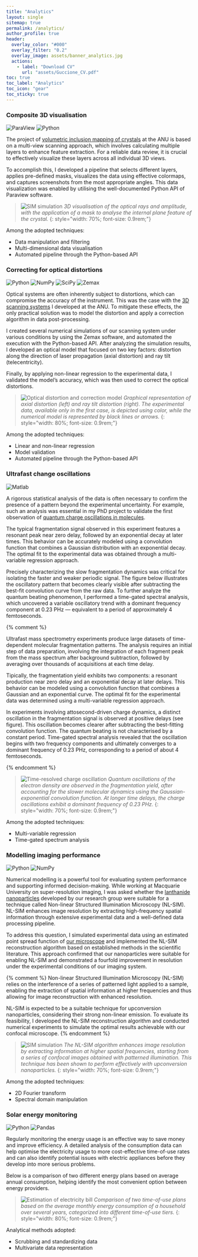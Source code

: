 ```yaml
---
title: "Analytics"
layout: single
sitemap: true
permalink: /analytics/
author_profile: true
header:
  overlay_color: "#000"
  overlay_filter: "0.2"
  overlay_image: assets/banner_analytics.jpg
  actions:
    - label: "Download CV"
      url: "assets/Guccione_CV.pdf"
toc: true
toc_label: "Analytics"
toc_icon: "gear"
toc_sticky: true
---
```



### Composite 3D visualisation

![ParaView](https://img.shields.io/badge/ParaView-blue?style=plastic&amp)
![Python](https://img.shields.io/badge/Python-fff?logo=python&logoColor=3776AB)

The project of [volumetric inclusion mapping of crystals](/instrumentation/#3d-optical-coherent-tomography) at the ANU is based on a multi-view scanning approach, which involves calculating multiple layers to enhance feature extraction. For a reliable data review, it is crucial to effectively visualize these layers across all individual 3D views.

To accomplish this, I developed a pipeline that selects different layers, applies pre-defined masks, visualizes the data using effective colormaps, and captures screenshots from the most appropriate angles. This data visualization was enabled by utilising the well-documented Python API of Paraview software.

>![SIM simulation](/assets/analytics/crystal_crack.png)
>*3D visualisation of the optical rays and amplitude, with the application of a mask to analyse the internal plane feature of the crystal.*
{: style="width: 70%; font-size: 0.9rem;"}

Among the adopted techniques:
- Data manipulation and filtering
- Multi-dimensional data visualisation
- Automated pipeline through the Python-based API


### Correcting for optical distortions

![Python](https://img.shields.io/badge/Python-fff?logo=python&logoColor=3776AB)
![NumPy](https://img.shields.io/badge/NumPy-aaa?logo=numpy&logoColor=013243)
![SciPy](https://img.shields.io/badge/SciPy-aaa?logo=scipy&logoColor=8CAAE6)
![Zemax](https://img.shields.io/badge/Zemax-fff?logo=ansys&logoColor=FFB71B)


Optical systems are often inherently subject to distortions, which can compromise the accuracy of the instrument. This was the case with the [3D scanning systems](/instrumentation/#3d-optical-coherent-tomography) I developed at the ANU. To mitigate these effects, the only practical solution was to model the distortion and apply a correction algorithm in data post-processing.

I created several numerical simulations of our scanning system under various conditions by using the Zemax software, and automated the execution with the Python-based API. After analyzing the simulation results, I developed an optical model that focused on two key factors: distortion along the direction of laser propagation (axial distortion) and ray tilt (telecentricity).

Finally, by applying non-linear regression to the experimental data, I validated the model’s accuracy, which was then used to correct the optical distortions.


>![Optical distortion and correction model](/assets/analytics/axial_distortion.png)
>*Graphical representation of axial distortion (left) and ray tilt distortion (right). The experimental data, available only in the first case, is depicted using color, while the numerical model is represented by black lines or arrows.*
{: style="width: 80%; font-size: 0.9rem;"}

Among the adopted techniques:
- Linear and non-linear regression
- Model validation
- Automated pipeline through the Python-based API


### Ultrafast change oscillations

![Matlab](https://img.shields.io/badge/MATLAB%C2%AE-orange?style=plastic&amp)

A rigorous statistical analysis of the data is often necessary to confirm the presence of a pattern beyond the experimental uncertainty. For example, such an analysis was essential in my PhD project to validate the first observation of [quantum charge oscillations in molecules](/research/#attosecond-charge-migration).

The typical fragmentation signal observed in this experiment features a resonant peak near zero delay, followed by an exponential decay at later times. This behavior can be accurately modeled using a convolution function that combines a Gaussian distribution with an exponential decay. The optimal fit to the experimental data was obtained through a multi-variable regression approach.

Precisely characterizing the slow fragmentation dynamics was critical for isolating the faster and weaker periodic signal. The figure below illustrates the oscillatory pattern that becomes clearly visible after subtracting the best-fit convolution curve from the raw data. To further analyze the quantum beating phenomenon, I performed a time-gated spectral analysis, which uncovered a variable oscillatory trend with a dominant frequency component at 0.23 PHz — equivalent to a period of approximately 4 femtoseconds. 

{% comment %}

Ultrafast mass spectrometry experiments produce large datasets of time-dependent molecular fragmentation patterns. The analysis requires an initial step of data preparation, involving the integration of each fragment peak from the mass spectrum after background subtraction, followed by averaging over thousands of acquisitions at each time delay.

Tipically, the fragmentation yield exhibits two components: a resonant production near zero delay and an exponential decay at later delays. This behavior can be modeled using a convolution function that combines a Gaussian and an exponential curve. The optimal fit for the experimental data was determined using a multi-variable regression approach.

In experiments involving attosecond-driven charge dynamics, a distinct oscillation in the fragmentation signal is observed at positive delays (see figure). This oscillation becomes clearer after subtracting the best-fitting convolution function. The quantum beating is not characterised by a constant period. Time-gated spectral analysis revealed that the oscillation begins with two frequency components and ultimately converges to a dominant frequency of 0.23 PHz, corresponding to a period of about 4 femtoseconds.

{% endcomment %}

>![Time-resolved charge oscillation](/assets/analytics/phe_charge_oscillation.PNG)
>*Quantum oscillations of the electron density are observed in the fragmentation yield, after accounting for the slower molecular dynamics using the Gaussian-exponential convolution function. At longer time delays, the charge oscillations exhibit a dominant frequency of 0.23 PHz.*
{: style="width: 70%; font-size: 0.9rem;"}

Among the adopted techniques:
- Multi-variable regression
- Time-gated spectrum analysis

### Modelling imaging performance

![Python](https://img.shields.io/badge/Python-fff?logo=python&logoColor=3776AB)
![NumPy](https://img.shields.io/badge/NumPy-aaa?logo=numpy&logoColor=013243)

Numerical modelling is a powerful tool for evaluating system performance and supporting informed decision-making. While working at Macquarie University on super-resolution imaging, I was asked whether the [lanthanide nanoparticles](/research/#non-linear-response-of-lanthanide-nanoparticles) developed by our research group were suitable for a technique called Non-linear Structured Illumination Microscopy (NL-SIM). NL-SIM enhances image resolution by extracting high-frequency spatial information through extensive experimental data and a well-defined data processing pipeline.

To address this question, I simulated experimental data using an estimated point spread function of [our microscope](/instrumentation/#dual-beam-confocal-microscope) and implemented the NL-SIM reconstruction algorithm based on established methods in the scientific literature. This approach confirmed that our nanoparticles were suitable for enabling NL-SIM and demonstrated a fourfold improvement in resolution under the experimental conditions of our imaging system.

{% comment %}
Non-linear Structured Illumination Microscopy (NL-SIM) relies on the interference of a series of patterned light applied to a sample, enabling the extraction of spatial information at higher frequencies and thus allowing for image reconstruction with enhanced resolution.

NL-SIM is expected to be a suitable technique for upconversion nanoparticles, considering their strong non-linear emission. To evaluate its feasibility, I developed the NL-SIM reconstruction algorithm and conducted numerical experiments to simulate the optimal results achievable with our confocal microscope.
{% endcomment %}

>![SIM simulation](/assets/analytics/sim_simulation.png)
>*The NL-SIM algorithm enhances image resolution by extracting information at higher spatial frequencies, starting from a series of confocal images obtained with patterned illumination. This technique has been shown to perform effectively with upconversion nanoparticles.*
{: style="width: 70%; font-size: 0.9rem;"}

Among the adopted techniques:
- 2D Fourier transform
- Spectral domain manipulation


### Solar energy monitoring

![Python](https://img.shields.io/badge/Python-fff?logo=python&logoColor=3776AB)
![Pandas](https://img.shields.io/badge/Pandas-aaa?logo=pandas&logoColor=150458)

Regularly monitoring the energy usage is an effective way to save money and improve efficiency. A detailed analysis of the consumption data can help optimise the electricity usage to more cost-effective time-of-use rates and can also identify potential issues with electric appliances before they develop into more serious problems.

Below is a comparison of two different energy plans based on average annual consumption, helping identify the most convenient option between energy providers.

>![Estimation of electricity bill](/assets/analytics/electricity_bill.PNG)
>*Comparison of two time-of-use plans based on the average monthly energy consumption of a household over several years, categorized into different time-of-use tiers.*
{: style="width: 80%; font-size: 0.9rem;"}

Analytical methods adopted:
- Scrubbing and standardizing data
- Multivariate data representation
